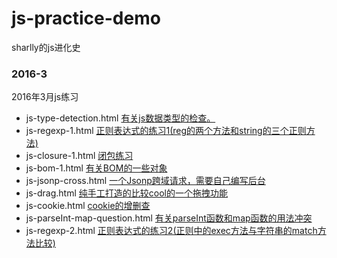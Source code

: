 # js-practice-demo
sharlly的js进化史

### 2016-3 
2016年3月js练习
* js-type-detection.html   [有关js数据类型的检查。](https://github.com/yxy19950717/js-practice-demo/blob/master/2016-3/js-type-detection.html)
* js-regexp-1.html   [正则表达式的练习1(reg的两个方法和string的三个正则方法)](https://github.com/yxy19950717/js-practice-demo/blob/master/2016-3/js-regexp-1.html)
* js-closure-1.html   [闭包练习](https://github.com/yxy19950717/js-practice-demo/blob/master/2016-3/js-closure-1.html)
* js-bom-1.html   [有关BOM的一些对象](https://github.com/yxy19950717/js-practice-demo/blob/master/2016-3/js-bom-1.html)
* js-jsonp-cross.html   [一个Jsonp跨域请求，需要自己编写后台](https://github.com/yxy19950717/js-practice-demo/blob/master/2016-3/js-jsonp-cross.html)
* js-drag.html   [纯手工打造的比较cool的一个拖拽功能](https://github.com/yxy19950717/js-practice-demo/blob/master/2016-3/js-drag.html)
* js-cookie.html   [cookie的增删查](https://github.com/yxy19950717/js-practice-demo/blob/master/2016-3/js-cookie.html)
* js-parseInt-map-question.html [有关parseInt函数和map函数的用法冲突](https://github.com/yxy19950717/js-practice-demo/blob/master/2016-3/js-parseInt-map-question.html)
* js-regexp-2.html   [正则表达式的练习2(正则中的exec方法与字符串的match方法比较)](https://github.com/yxy19950717/js-practice-demo/blob/master/2016-3/js-regexp-2.html)